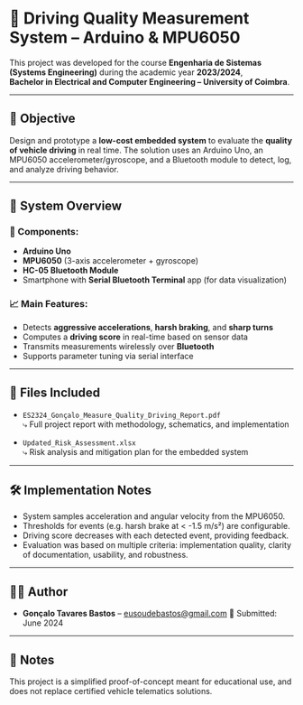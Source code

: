 # 🚗 Driving Quality Measurement System – Arduino & MPU6050

This project was developed for the course **Engenharia de Sistemas (Systems Engineering)** during the academic year **2023/2024**,  
**Bachelor in Electrical and Computer Engineering – University of Coimbra**.

---

## 🎯 Objective

Design and prototype a **low-cost embedded system** to evaluate the **quality of vehicle driving** in real time. The solution uses an Arduino Uno, an MPU6050 accelerometer/gyroscope, and a Bluetooth module to detect, log, and analyze driving behavior.

---

## 🧱 System Overview

### 🔌 Components:
- **Arduino Uno**
- **MPU6050** (3-axis accelerometer + gyroscope)
- **HC-05 Bluetooth Module**
- Smartphone with **Serial Bluetooth Terminal** app (for data visualization)

### 📈 Main Features:
- Detects **aggressive accelerations**, **harsh braking**, and **sharp turns**
- Computes a **driving score** in real-time based on sensor data
- Transmits measurements wirelessly over **Bluetooth**
- Supports parameter tuning via serial interface

---

## 📂 Files Included

- `ES2324_Gonçalo_Measure_Quality_Driving_Report.pdf`  
  ⤷ Full project report with methodology, schematics, and implementation

- `Updated_Risk_Assessment.xlsx`  
  ⤷ Risk analysis and mitigation plan for the embedded system

---

## 🛠️ Implementation Notes

- System samples acceleration and angular velocity from the MPU6050.
- Thresholds for events (e.g. harsh brake at < -1.5 m/s²) are configurable.
- Driving score decreases with each detected event, providing feedback.
- Evaluation was based on multiple criteria: implementation quality, clarity of documentation, usability, and robustness.

---

## 👨‍🎓 Author

- **Gonçalo Tavares Bastos** – eusoudebastos@gmail.com
📅 Submitted: June 2024

---

## 📝 Notes

This project is a simplified proof-of-concept meant for educational use, and does not replace certified vehicle telematics solutions.

